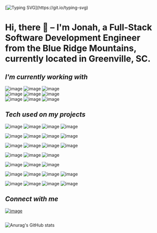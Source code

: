 
[![Typing SVG](https://readme-typing-svg.herokuapp.com?color=%2336BCF7&size=28&multiline=true&lines=Welcome+to+my+GitHub!)](https://git.io/typing-svg)

# Hi, there 👋 – I'm Jonah, a Full-Stack Software Development Engineer from the Blue Ridge Mountains, currently located in Greenville, SC.

## *I'm currently working with*
![image](https://shields.io/badge/TypeScript-3178C6?style=for-the-badge&logo=typescript&logoColor=white)
![image](https://img.shields.io/badge/HTML5-E34F26?style=for-the-badge&logo=html5&logoColor=white)
![image](https://img.shields.io/badge/CSS3-1572B6?style=for-the-badge&logo=css3&logoColor=white)
<br />
![image](https://img.shields.io/badge/MongoDB-white?style=for-the-badge&logo=mongodb&logoColor=4EA94B)
![image](https://img.shields.io/badge/Express.js-000000?style=for-the-badge&logo=express&logoColor=white)
![image](https://img.shields.io/badge/Vite-646CFF?style=for-the-badge&logo=Vite&logoColor=white)
<br />
![image](https://img.shields.io/badge/Amazon_AWS-FF9900?style=for-the-badge&logo=amazonaws&logoColor=white)
![image](https://img.shields.io/badge/Terraform-623CE4?style=for-the-badge&logo=terraform&logoColor=white)
![image](https://img.shields.io/badge/Docker-2CA5E0?style=for-the-badge&logo=docker&logoColor=white)

## *Tech used on my projects*
![image](https://img.shields.io/badge/java-%23ED8B00.svg?style=for-the-badge&logo=openjdk&logoColor=white)
![image](https://img.shields.io/badge/JavaScript-323330?style=for-the-badge&logo=javascript&logoColor=F7DF1E)
![image](https://img.shields.io/badge/Python-FFD43B?style=for-the-badge&logo=python&logoColor=darkgreen)
![image](https://shields.io/badge/Swift-F05138?style=for-the-badge&logo=swift&logoColor=white)

![image](https://img.shields.io/badge/spring-%236DB33F.svg?style=for-the-badge&logo=spring&logoColor=white)
![image](https://img.shields.io/badge/React-20232A?style=for-the-badge&logo=react&logoColor=61DAFB)
![image](https://img.shields.io/badge/Nuxt-002E3B?style=for-the-badge&logo=nuxtdotjs&logoColor=#00DC82)
![image](https://img.shields.io/badge/Django-092E20?style=for-the-badge&logo=django&logoColor=green)

![image](https://img.shields.io/badge/ThreeJs-black?style=for-the-badge&logo=three.js&logoColor=whit)
![image](https://img.shields.io/badge/Bootstrap-563D7C?style=for-the-badge&logo=bootstrap&logoColor=white)
![image](https://img.shields.io/badge/TensorFlow-FF6F00?style=for-the-badge&logo=tensorflow&logoColor=white)
![image](https://img.shields.io/badge/jQuery-0769AD?style=for-the-badge&logo=jquery&logoColor=white)

![image](https://img.shields.io/badge/Node.js-339933?style=for-the-badge&logo=nodedotjs&logoColor=white)
![image](https://img.shields.io/badge/Express.js-000000?style=for-the-badge&logo=express&logoColor=white)
![image](https://img.shields.io/badge/Nginx-009639?style=for-the-badge&logo=nginx&logoColor=white)

![image](https://img.shields.io/badge/redis-%23DD0031.svg?style=for-the-badge&logo=redis&logoColor=white)
![image](https://img.shields.io/badge/MySQL-00000F?style=for-the-badge&logo=mysql&logoColor=white)
![image](https://img.shields.io/badge/PostgreSQL-316192?style=for-the-badge&logo=postgresql&logoColor=white)

![image](https://img.shields.io/badge/Digital_Ocean-0080FF?style=for-the-badge&logo=DigitalOcean&logoColor=white)
![image](https://img.shields.io/badge/Heroku-430098?style=for-the-badge&logo=heroku&logoColor=white)
![image](https://img.shields.io/badge/firebase-ffca28?style=for-the-badge&logo=firebase&logoColor=black)
![image](https://img.shields.io/badge/jenkins-%232C5263.svg?style=for-the-badge&logo=jenkins&logoColor=white)

![image](https://img.shields.io/badge/selenium-43B02A?style=for-the-badge&logo=selenium&logoColor=white)
![image](https://img.shields.io/badge/Jest-C21325?style=for-the-badge&logo=jest&logoColor=white)
![image](https://img.shields.io/badge/Mocha-8D6748?style=for-the-badge&logo=Mocha&logoColor=white)
![image](https://img.shields.io/badge/Cypress-17202C?style=for-the-badge&logo=cypress&logoColor=white)

## *Connect with me*
[![image](https://img.shields.io/badge/LinkedIn-0077B5?style=for-the-badge&logo=linkedin&logoColor=white)](https://www.linkedin.com/in/costjonah)

##

![Anurag's GitHub stats](https://github-readme-stats.vercel.app/api?username=costjonah&show_icons=true&theme=blue-green)
